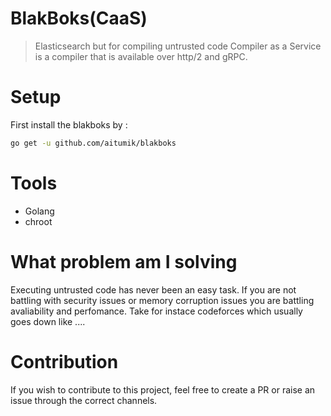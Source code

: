 # BlakBoks(CaaS)
> Elasticsearch but for compiling untrusted code
Compiler as a Service is a compiler that is available over http/2 and gRPC. 

# Setup
First install the blakboks by :
```bash
go get -u github.com/aitumik/blakboks
```

# Tools
* Golang
* chroot

# What problem am I solving
Executing untrusted code has never been an easy task. If you are not battling
with security issues or memory corruption issues you are battling avaliability
and perfomance. Take for instace codeforces which usually goes down like ....

# Contribution
If you wish to contribute to this project, feel free to create a PR or raise
an issue through the correct channels.
